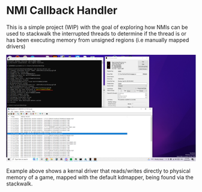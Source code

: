# NMI Callback Handler

This is a simple project (WIP) with the goal of exploring how NMIs can be used to stackwalk the interrupted threads to determine if the thread is or has been executing memory from unsigned regions (i.e manually mapped drivers)

![image](image.png)

Example above shows a kernal driver that reads/writes directly to physical memory of a game, mapped with the default kdmapper, being found via the stackwalk.